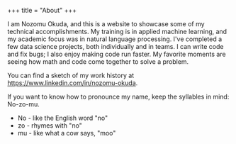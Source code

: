 +++
title = "About"
+++

I am Nozomu Okuda, and this is a website to showcase some of my technical accomplishments.
My training is in applied machine learning, and my academic focus was in natural language processing.
I've completed a few data science projects, both individually and in teams.
I can write code and fix bugs; I also enjoy making code run faster.
My favorite moments are seeing how math and code come together to solve a problem.

You can find a sketch of my work history at <https://www.linkedin.com/in/nozomu-okuda>.

If you want to know how to pronounce my name, keep the syllables in mind: No-zo-mu.

* No - like the English word "no"
* zo - rhymes with "no"
* mu - like what a cow says, "moo"
